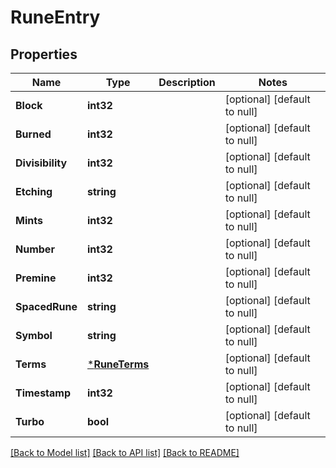 # RuneEntry

## Properties
Name | Type | Description | Notes
------------ | ------------- | ------------- | -------------
**Block** | **int32** |  | [optional] [default to null]
**Burned** | **int32** |  | [optional] [default to null]
**Divisibility** | **int32** |  | [optional] [default to null]
**Etching** | **string** |  | [optional] [default to null]
**Mints** | **int32** |  | [optional] [default to null]
**Number** | **int32** |  | [optional] [default to null]
**Premine** | **int32** |  | [optional] [default to null]
**SpacedRune** | **string** |  | [optional] [default to null]
**Symbol** | **string** |  | [optional] [default to null]
**Terms** | [***RuneTerms**](RuneTerms.md) |  | [optional] [default to null]
**Timestamp** | **int32** |  | [optional] [default to null]
**Turbo** | **bool** |  | [optional] [default to null]

[[Back to Model list]](../README.md#documentation-for-models) [[Back to API list]](../README.md#documentation-for-api-endpoints) [[Back to README]](../README.md)

